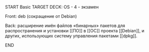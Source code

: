 START
Basic
TARGET DECK: OS - 4 - экзамен

Front: deb (сокращение от Debian)  

Back: расширение имён файлов «бинарных» пакетов для распространения и установки [[ПО]] в [[ОС]] проекта [[Debian]], и других, использующих систему управления пакетами [[dpkg]].
<!--ID: 1663427618540-->
END 